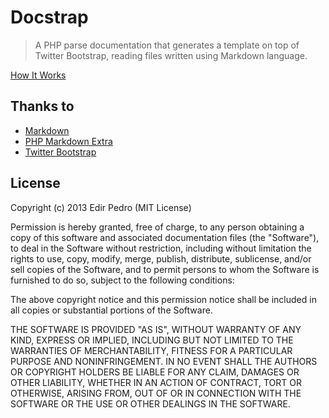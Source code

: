 Docstrap
==================================================

> A PHP parse documentation that generates a template on top of Twitter Bootstrap, reading files written using Markdown language.


[How It Works](http://hub.edirpedro.com.br/docstrap)


Thanks to
--------------------------------------------------

- [Markdown](http://en.wikipedia.org/wiki/Markdown)
- [PHP Markdown Extra](http://michelf.ca/projects/php-markdown/extra/)
- [Twitter Bootstrap](http://twitter.github.com/bootstrap)


License
--------------------------------------------------

Copyright (c) 2013 Edir Pedro (MIT License)

Permission is hereby granted, free of charge, to any person obtaining a copy of this software and associated documentation files (the "Software"), to deal in the Software without restriction, including without limitation the rights to use, copy, modify, merge, publish, distribute, sublicense, and/or sell copies of the Software, and to permit persons to whom the Software is furnished to do so, subject to the following conditions:

The above copyright notice and this permission notice shall be included in all copies or substantial portions of the Software.

THE SOFTWARE IS PROVIDED "AS IS", WITHOUT WARRANTY OF ANY KIND, EXPRESS OR IMPLIED, INCLUDING BUT NOT LIMITED TO THE WARRANTIES OF MERCHANTABILITY, FITNESS FOR A PARTICULAR PURPOSE AND NONINFRINGEMENT. IN NO EVENT SHALL THE AUTHORS OR COPYRIGHT HOLDERS BE LIABLE FOR ANY CLAIM, DAMAGES OR OTHER LIABILITY, WHETHER IN AN ACTION OF CONTRACT, TORT OR OTHERWISE, ARISING FROM, OUT OF OR IN CONNECTION WITH THE SOFTWARE OR THE USE OR OTHER DEALINGS IN THE SOFTWARE.

